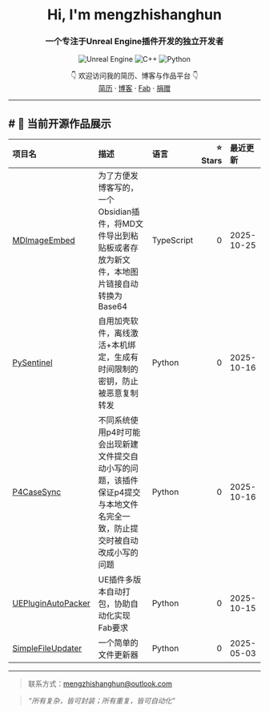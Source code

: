 <h1 align="center">Hi, I'm mengzhishanghun</h1>
<h3 align="center">一个专注于Unreal Engine插件开发的独立开发者</h3>

<p align="center">
  <!-- Tech Stack -->
  <img src="https://img.shields.io/badge/-Unreal%20Engine-313131?logo=unrealengine" alt="Unreal Engine" />
  <img src="https://img.shields.io/badge/-C++-00599C?logo=c%2B%2B&logoColor=white" alt="C++" />
  <img src="https://img.shields.io/badge/Python-313131?logo=python&logoColor=FFD43B" alt="Python" />
</p>

<p align="center">
  👇 欢迎访问我的简历、博客与作品平台 👇<br/>
  <a href="https://mengzhishanghun.github.io">简历</a> · 
  <a href="https://www.cnblogs.com/mengzhishanghun">博客</a> · 
  <a href="https://www.fab.com/search?q=mengzhishanghun">Fab</a> ·
  <a href="https://raw.githubusercontent.com/mengzhishanghun/mengzhishanghun/refs/heads/main/Donate/WeChat.jpg?raw=true" target="_blank">捐赠</a>
</p>

---
<!-- REPO_LIST:START -->
## # 🚀 当前开源作品展示

| 项目名 | 描述 | 语言 | ⭐ Stars | 最近更新 |
| :-- | :-- | :-- | --: | :-- |
| [MDImageEmbed](https://github.com/MZSH-Tools/MDImageEmbed) | 为了方便发博客写的，一个Obsidian插件，将MD文件导出到粘贴板或者存放为新文件，本地图片链接自动转换为Base64 | TypeScript | 0 | 2025-10-25 |
| [PySentinel](https://github.com/MZSH-Tools/PySentinel) | 自用加壳软件，离线激活+本机绑定，生成有时间限制的密钥，防止被恶意复制转发 | Python | 0 | 2025-10-16 |
| [P4CaseSync](https://github.com/MZSH-Tools/P4CaseSync) | 不同系统使用p4时可能会出现新建文件提交自动小写的问题，该插件保证p4提交与本地文件名完全一致，防止提交时被自动改成小写的问题 | Python | 0 | 2025-10-16 |
| [UEPluginAutoPacker](https://github.com/MZSH-Tools/UEPluginAutoPacker) | UE插件多版本自动打包，协助自动化实现Fab要求 | Python | 0 | 2025-10-15 |
| [SimpleFileUpdater](https://github.com/MZSH-Tools/SimpleFileUpdater) | 一个简单的文件更新器 | Python | 0 | 2025-05-03 |

















<!-- REPO_LIST:END -->
---
> 联系方式：mengzhishanghun@outlook.com

> _“所有复杂，皆可封装；所有重复，皆可自动化”_

